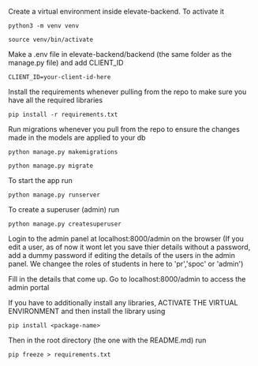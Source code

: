 Create a virtual environment inside elevate-backend.
To activate it

`python3 -m venv venv`

`source venv/bin/activate`


Make a .env file in elevate-backend/backend (the same folder as the manage.py file) and add CLIENT_ID

`CLIENT_ID=your-client-id-here`


Install the requirements whenever pulling from the repo to make sure you have all the required libraries 

`pip install -r requirements.txt`


Run migrations whenever you pull from the repo to ensure the changes made in the models are applied to your db

`python manage.py makemigrations`

`python manage.py migrate`


To start the app run 

`python manage.py runserver`

To create a superuser (admin) run 

`python manage.py createsuperuser`

Login to the admin panel at localhost:8000/admin on the browser (If you edit a user, as of now it wont let you save thier details without a password, add a dummy password if editing the details of the users in the admin panel. We changee the roles of students in here to 'pr','spoc' or 'admin')

Fill in the details that come up. Go to localhost:8000/admin to access the admin portal

If you have to additionally install any libraries, ACTIVATE THE VIRTUAL ENVIRONMENT and then install the library using

`pip install <package-name>` 

Then in the root directory (the one with the README.md) run

`pip freeze > requirements.txt` 

